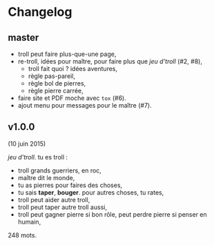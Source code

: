 # Changelog

## master

* troll peut faire plus-que-une page,
* re-troll, idées pour maître, pour faire plus que *jeu d'troll* (#2, #8),
  * troll fait quoi ? idées aventures,
  * règle pas-pareil,
  * règle bol de pierres,
  * règle pierre carrée,
* faire site et PDF moche avec `tox` (#6).
* ajout menu pour messages pour le maître (#7).

## v1.0.0

(10 juin 2015)

*jeu d'troll*. tu es troll :

* troll grands guerriers, en roc,
* maître dit le monde,
* tu as pierres pour faires des choses,
* tu sais **taper**, **bouger**. pour autres choses, tu rates,
* troll peut aider autre troll,
* troll peut taper autre troll aussi,
* troll peut gagner pierre si bon rôle, peut perdre pierre si penser en humain,

248 mots.
